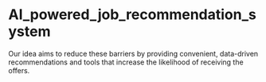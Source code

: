 # AI_powered_job_recommendation_system
Our idea aims to reduce these barriers by providing convenient, data-driven recommendations and tools that increase the likelihood of receiving the offers.

